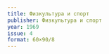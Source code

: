 ```yaml
---
title: Физкультура и спорт
publisher: Физкультура и спорт
year: 1969
issue: 4
format: 60×90/8
---
```

